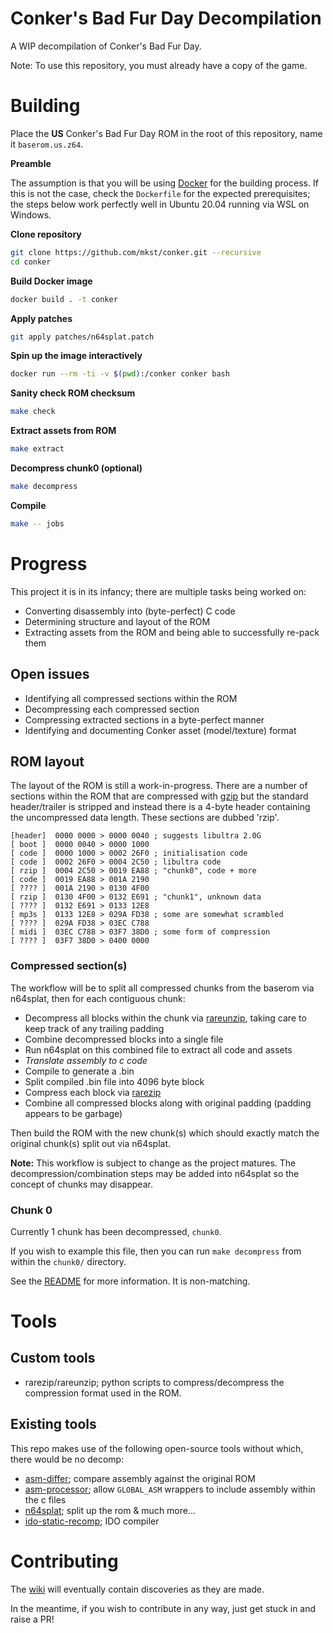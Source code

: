 # Conker's Bad Fur Day Decompilation

A WIP decompilation of Conker's Bad Fur Day.

Note: To use this repository, you must already have a copy of the game.

# Building

Place the **US** Conker's Bad Fur Day ROM in the root of this repository, name it `baserom.us.z64`.

**Preamble**

The assumption is that you will be using [Docker](https://www.docker.com/products/docker-desktop) for the building process.
If this is not the case, check the `Dockerfile` for the expected prerequisites; the steps below work perfectly well in Ubuntu 20.04 running via WSL on Windows.

**Clone repository**

```sh
git clone https://github.com/mkst/conker.git --recursive
cd conker
```

**Build Docker image**

```sh
docker build . -t conker
```

**Apply patches**

```sh
git apply patches/n64splat.patch
```

**Spin up the image interactively**

```sh
docker run --rm -ti -v $(pwd):/conker conker bash
```

**Sanity check ROM checksum**

```sh
make check
```

**Extract assets from ROM**

```sh
make extract
```

**Decompress chunk0 (optional)**

```sh
make decompress
```

**Compile**

```sh
make -- jobs
```

# Progress

This project it is in its infancy; there are multiple tasks being worked on:

  - Converting disassembly into (byte-perfect) C code
  - Determining structure and layout of the ROM
  - Extracting assets from the ROM and being able to successfully re-pack them

## Open issues

  - Identifying all compressed sections within the ROM
  - Decompressing each compressed section
  - Compressing extracted sections in a byte-perfect manner
  - Identifying and documenting Conker asset (model/texture) format

## ROM layout

The layout of the ROM is still a work-in-progress. There are a number of sections within the ROM that are compressed with [gzip](https://tools.ietf.org/html/rfc1952) but the standard header/trailer is stripped and instead there is a 4-byte header containing the uncompressed data length. These sections are dubbed 'rzip'.

```
[header]  0000 0000 > 0000 0040 ; suggests libultra 2.0G
[ boot ]  0000 0040 > 0000 1000
[ code ]  0000 1000 > 0002 26F0 ; initialisation code
[ code ]  0002 26F0 > 0004 2C50 ; libultra code
[ rzip ]  0004 2C50 > 0019 EA88 ; "chunk0", code + more
[ code ]  0019 EA88 > 001A 2190
[ ???? ]  001A 2190 > 0130 4F00
[ rzip ]  0130 4F00 > 0132 E691 ; "chunk1", unknown data
[ ???? ]  0132 E691 > 0133 12E8
[ mp3s ]  0133 12E8 > 029A FD38 ; some are somewhat scrambled
[ ???? ]  029A FD38 > 03EC C788
[ midi ]  03EC C788 > 03F7 38D0 ; some form of compression
[ ???? ]  03F7 38D0 > 0400 0000
```

### Compressed section(s)

The workflow will be to split all compressed chunks from the baserom via n64splat, then for each contiguous chunk:
  - Decompress all blocks within the chunk via [rareunzip](tools/rareunzip.py), taking care to keep track of any trailing padding
  - Combine decompressed blocks into a single file
  - Run n64splat on this combined file to extract all code and assets
  - *Translate assembly to c code*
  - Compile to generate a .bin
  - Split compiled .bin file into 4096 byte block
  - Compress each block via [rarezip](tools/rarezip.py)
  - Combine all compressed blocks along with original padding (padding appears to be garbage)

Then build the ROM with the new chunk(s) which should exactly match the original chunk(s) split out via n64splat.

**Note:**
This workflow is subject to change as the project matures. The decompression/combination steps may be added into n64splat so the concept of chunks may disappear.

### Chunk 0

Currently 1 chunk has been decompressed, `chunk0`.

If you wish to example this file, then you can run `make decompress` from within the `chunk0/` directory.

See the [README](chunk0/README.md) for more information. It is non-matching.

# Tools

## Custom tools

 - rarezip/rareunzip; python scripts to compress/decompress the compression format used in the ROM.

## Existing tools

This repo makes use of the following open-source tools without which, there would be no decomp:

 - [asm-differ](https://github.com/simonlindholm/asm-differ); compare assembly against the original ROM
 - [asm-processor](https://github.com/simonlindholm/asm-processor); allow `GLOBAL_ASM` wrappers to include assembly within the c files
 - [n64splat](https://github.com/ethteck/n64splat); split up the rom & much more...
 - [ido-static-recomp](https://github.com/Emill/ido-static-recomp); IDO compiler

# Contributing

The [wiki](https://github.com/mkst/conker/wiki) will eventually contain discoveries as they are made.

In the meantime, if you wish to contribute in any way, just get stuck in and raise a PR!
